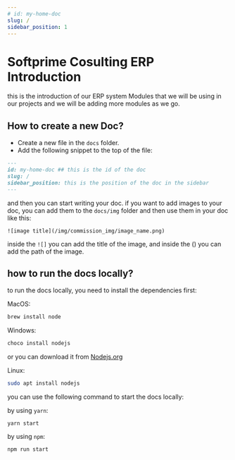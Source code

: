 ```yaml
---
# id: my-home-doc
slug: /
sidebar_position: 1
---
```


# Softprime Cosulting ERP Introduction

this is the introduction of our ERP system Modules that we will be using in our projects and we will be adding more modules as we go.

## How to create a new Doc?

- Create a new file in the `docs` folder.
- Add the following snippet to the top of the file:

```md
---
id: my-home-doc ## this is the id of the doc
slug: /
sidebar_position: this is the position of the doc in the sidebar
---
```

and then you can start writing your doc. if you want to add images to your doc, you can add them to the `docs/img` folder and then use them in your doc like this:

```Text
![image title](/img/commission_img/image_name.png)
```

inside the `![]` you can add the title of the image, and inside the () you can add the path of the image.

## how to run the docs locally?

to run the docs locally, you need to install the dependencies first:

MacOS:

```Zsh
brew install node
```

Windows:

```Powershell
choco install nodejs
```

or you can download it from [Nodejs.org](https://nodejs.org/en/download/)

Linux:

```bash
sudo apt install nodejs
```

you can use the following command to start the docs locally:

by using `yarn`:

```terminal
yarn start
```

by using `npm`:

```terminal
npm run start
```
